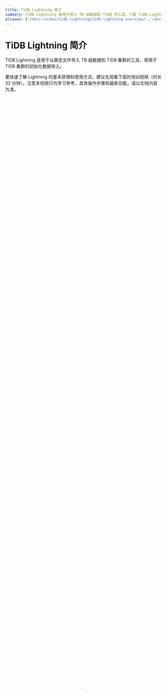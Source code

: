 ```yaml
---
title: TiDB Lightning 简介
summary: TiDB Lightning 是用于导入 TB 级数据到 TiDB 的工具。了解 TiDB Lightning 的基本原理和使用方法。
aliases: ['/docs-cn/dev/tidb-lightning/tidb-lightning-overview/','/docs-cn/dev/reference/tools/tidb-lightning/overview/','/docs-cn/tools/lightning/overview-architecture/','/zh/tidb/dev/tidb-lightning-backends/','/docs-cn/dev/tidb-lightning/tidb-lightning-backends/','/docs-cn/dev/reference/tools/tidb-lightning/backend/','/zh/tidb/dev/tidb-lightning-tidb-backend','/docs-cn/dev/tidb-lightning/tidb-lightning-tidb-backend/','/docs-cn/dev/loader-overview/','/docs-cn/dev/reference/tools/loader/','/docs-cn/tools/loader/','/docs-cn/dev/load-misuse-handling/','/docs-cn/dev/reference/tools/error-case-handling/load-misuse-handling/','/zh/tidb/dev/loader-overview/']
---
```


# TiDB Lightning 简介

TiDB Lightning 是用于从静态文件导入 TB 级数据到 TiDB 集群的工具，常用于 TiDB 集群的初始化数据导入。

要快速了解 Lightning 的基本原理和使用方法，建议先观看下面的培训视频（时长 32 分钟）。注意本视频只为学习参考，具体操作步骤和最新功能，请以文档内容为准。

<video src="https://download.pingcap.com/docs-cn%2FLesson19_lightning.mp4" width="100%" height="100%" controls="controls" poster="https://download.pingcap.com/docs-cn/poster_lesson19.png"></video>

TiDB Lightning 支持以下文件类型：

- [Dumpling](/dumpling-overview.md) 生成的文件
- CSV 文件
- [Amazon Aurora 生成的 Apache Parquet 文件](/migrate-aurora-to-tidb.md)

TiDB Lightning 支持从以下位置读取：

- 本地
- [Amazon S3](/external-storage-uri.md#amazon-s3-uri-格式)
- [Google GCS](/external-storage-uri.md#gcs-uri-格式)

> **注意：**
>
> 与 TiDB Lightning 相比，[`IMPORT INTO`](/sql-statements/sql-statement-import-into.md) 在部署、资源利用率、任务配置便捷性、调用集成便捷性、自动化分布式任务调度和管理、基于全局排序增强导入稳定性、高可用性和可扩展性等方面都有很大提升。建议您在合适的场景下，使用 `IMPORT INTO` 代替 TiDB Lightning。

## TiDB Lightning 整体架构

![TiDB Lightning 整体架构](/media/tidb-lightning-architecture.png)

TiDB Lightning 目前支持两种导入方式，通过 `backend` 配置区分。不同的模式决定 TiDB Lightning 如何将数据导入到目标 TiDB 集群。

- [物理导入模式](/tidb-lightning/tidb-lightning-physical-import-mode.md)：TiDB Lightning 首先将数据编码成键值对并排序存储在本地临时目录，然后将这些键值对上传到各个 TiKV 节点，最后调用 TiKV Ingest 接口将数据插入到 TiKV 的 RocksDB 中。如果用于初始化导入，请优先考虑使用物理导入模式，其拥有较高的导入速度。物理导入模式对应的后端模式为 `local`。

- [逻辑导入模式](/tidb-lightning/tidb-lightning-logical-import-mode.md)：TiDB Lightning 先将数据编码成 SQL，然后直接运行这些 SQL 语句进行数据导入。如果需要导入的集群为生产环境线上集群，或需要导入的目标表中已包含有数据，则应使用逻辑导入模式。逻辑导入模式对应的后端模式为 `tidb`。

| 导入模式 | 物理导入模式 | 逻辑导入模式 |
|:---|:---|:---|
| 后端 | `local` | `tidb` |
| 速度 | 快 (100 ~ 500 GiB/小时) | 慢 (10 ~ 50 GiB/小时) |
| 资源使用率 | 高 | 低 |
| 占用网络带宽 | 高 | 低 |
| 导入时是否满足 ACID | 否 | 是 |
| 目标表 | 必须为空 |  可以不为空 |
| 支持 TiDB 集群版本 | >= v4.0.0| 全部 |
| 导入期间是否允许 TiDB 对外提供服务 | [受限制](/tidb-lightning/tidb-lightning-physical-import-mode.md#使用限制) | 是 |

> **注意：**
>
> 以上性能数据用于对比两种模式的导入性能差异，实际导入速度受硬件配置、表结构、索引数量等多方面因素影响。
